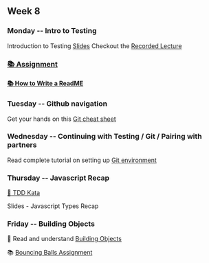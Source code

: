 ## Week 8 

### Monday -- Intro to Testing
Introduction to Testing [Slides](https://docs.google.com/presentation/d/1qENlwMDmMZoYv1G-Xak2bzhHsP0Y9a4q0pPccfP1TJw/edit?usp=sharing)
Checkout the [Recorded Lecture](https://drive.google.com/file/d/1xGc4DgxHkCDKRIOq3UL68qec_oTHAet_/view?usp=sharing)

### [:books: Assignment](./assignment.md)

#### [:books: How to Write a ReadME](https://medium.com/swlh/how-to-make-the-perfect-readme-md-on-github-92ed5771c061)

### Tuesday -- Github navigation

Get your hands on this [Git cheat sheet](https://github.github.com/training-kit/downloads/github-git-cheat-sheet.pdf)

### Wednesday -- Continuing with Testing / Git / Pairing with partners

Read complete tutorial on setting up [Git environment](https://www.freecodecamp.org/news/learn-the-basics-of-git-in-under-10-minutes-da548267cc91/)

### Thursday -- Javascript Recap

[:rocket: TDD Kata](https://github.com/kirstydevlin1/recode-course/blob/master/Week8/TDDKata.md)

Slides - Javascript Types Recap

### Friday -- Building Objects

:8ball: Read and understand [Building Objects](https://developer.mozilla.org/en-US/docs/Learn/JavaScript/Objects/Object_building_practice)

:books: [Bouncing Balls Assignment](https://developer.mozilla.org/en-US/docs/Learn/JavaScript/Objects/Adding_bouncing_balls_features)
